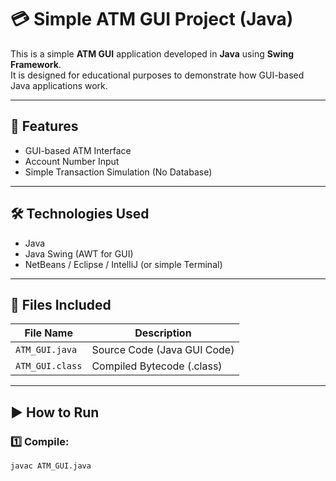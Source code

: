 # 💳 Simple ATM GUI Project (Java)

This is a simple **ATM GUI** application developed in **Java** using **Swing Framework**.  
It is designed for educational purposes to demonstrate how GUI-based Java applications work.

---

## 🚀 **Features**
- GUI-based ATM Interface
- Account Number Input
- Simple Transaction Simulation (No Database)

---

## 🛠 **Technologies Used**
- Java
- Java Swing (AWT for GUI)
- NetBeans / Eclipse / IntelliJ (or simple Terminal)

---

## 📂 **Files Included**
| File Name   | Description                |
|-------------|----------------------------|
| `ATM_GUI.java`  | Source Code (Java GUI Code)   |
| `ATM_GUI.class` | Compiled Bytecode (.class)    |

---

## ▶️ **How to Run**
### 1️⃣ Compile:
```bash
javac ATM_GUI.java
